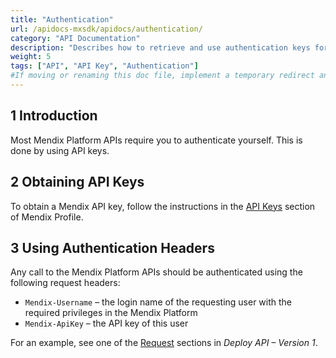 ```yaml
---
title: "Authentication"
url: /apidocs-mxsdk/apidocs/authentication/
category: "API Documentation"
description: "Describes how to retrieve and use authentication keys for Mendix APIs."
weight: 5
tags: ["API", "API Key", "Authentication"]
#If moving or renaming this doc file, implement a temporary redirect and let the respective team know they should update the URL in the product. See Mapping to Products for more details.
---
```


## 1 Introduction

Most Mendix Platform APIs require you to authenticate yourself. This is done by using API keys.

## 2 Obtaining API Keys

To obtain a Mendix API key, follow the instructions in the [API Keys](/community-tools/mendix-profile/#profile-api-keys) section of Mendix Profile.

## 3 Using Authentication Headers

Any call to the Mendix Platform APIs should be authenticated using the following request headers:

* `Mendix-Username` – the login name of the requesting user with the required privileges in the Mendix Platform
* `Mendix-ApiKey` – the API key of this user

For an example, see one of the [Request](/apidocs-mxsdk/apidocs/deploy-api/#list-environments-request) sections in *Deploy API – Version 1*.
